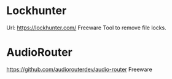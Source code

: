 # Lockhunter
Url: https://lockhunter.com/
Freeware
Tool to remove file locks.

# AudioRouter
https://github.com/audiorouterdev/audio-router
Freeware
